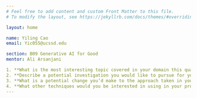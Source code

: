 ```yaml
---
# Feel free to add content and custom Front Matter to this file.
# To modify the layout, see https://jekyllrb.com/docs/themes/#overriding-theme-defaults

layout: home

name: Yiling Cao
email: Yic055@ucssd.edu

section: B09 Generative AI for Good
mentor: Ali Arsanjani 

1. **What is the most interesting topic covered in your domain this quarter?**
2. **Describe a potential investigation you would like to pursue for your Quarter 2 Project.**
3. **What is a potential change you’d make to the approach taken in your current Quarter 1 Project?**
4. **What other techniques would you be interested in using in your project?**
---
```

